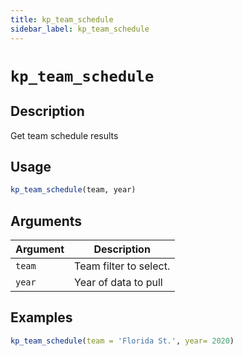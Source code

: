 ```yaml
---
title: kp_team_schedule
sidebar_label: kp_team_schedule
---
```

# `kp_team_schedule`

## Description

Get team schedule results


## Usage

```r
kp_team_schedule(team, year)
```


## Arguments

Argument      |Description
------------- |----------------
`team`     |     Team filter to select.
`year`     |     Year of data to pull


## Examples

```r
kp_team_schedule(team = 'Florida St.', year= 2020)
```


